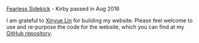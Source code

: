 [Fearless Sidekick](muddypaws.jpg) - Kirby passed in Aug 2016

I am grateful to [Xinyue Lin](https://xinyue-lin.com/) for building my website. Please feel welcome to use and re-purpose the code for the website, which you can find at my [GitHub repository](https://github.com/gautamrao/gautamrao.github.io). 
